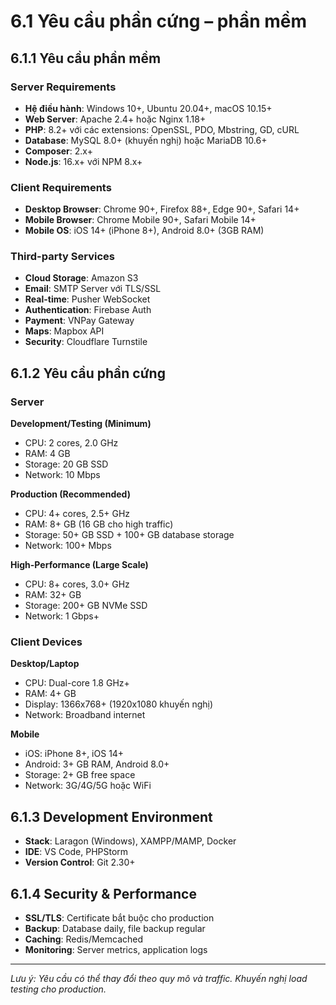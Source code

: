 # 6.1 Yêu cầu phần cứng – phần mềm

## 6.1.1 Yêu cầu phần mềm

### Server Requirements
- **Hệ điều hành**: Windows 10+, Ubuntu 20.04+, macOS 10.15+
- **Web Server**: Apache 2.4+ hoặc Nginx 1.18+
- **PHP**: 8.2+ với các extensions: OpenSSL, PDO, Mbstring, GD, cURL
- **Database**: MySQL 8.0+ (khuyến nghị) hoặc MariaDB 10.6+
- **Composer**: 2.x+
- **Node.js**: 16.x+ với NPM 8.x+

### Client Requirements
- **Desktop Browser**: Chrome 90+, Firefox 88+, Edge 90+, Safari 14+
- **Mobile Browser**: Chrome Mobile 90+, Safari Mobile 14+
- **Mobile OS**: iOS 14+ (iPhone 8+), Android 8.0+ (3GB RAM)

### Third-party Services
- **Cloud Storage**: Amazon S3
- **Email**: SMTP Server với TLS/SSL
- **Real-time**: Pusher WebSocket
- **Authentication**: Firebase Auth
- **Payment**: VNPay Gateway
- **Maps**: Mapbox API
- **Security**: Cloudflare Turnstile

## 6.1.2 Yêu cầu phần cứng

### Server

**Development/Testing (Minimum)**
- CPU: 2 cores, 2.0 GHz
- RAM: 4 GB
- Storage: 20 GB SSD
- Network: 10 Mbps

**Production (Recommended)**
- CPU: 4+ cores, 2.5+ GHz
- RAM: 8+ GB (16 GB cho high traffic)
- Storage: 50+ GB SSD + 100+ GB database storage
- Network: 100+ Mbps

**High-Performance (Large Scale)**
- CPU: 8+ cores, 3.0+ GHz
- RAM: 32+ GB
- Storage: 200+ GB NVMe SSD
- Network: 1 Gbps+

### Client Devices

**Desktop/Laptop**
- CPU: Dual-core 1.8 GHz+
- RAM: 4+ GB
- Display: 1366x768+ (1920x1080 khuyến nghị)
- Network: Broadband internet

**Mobile**
- iOS: iPhone 8+, iOS 14+
- Android: 3+ GB RAM, Android 8.0+
- Storage: 2+ GB free space
- Network: 3G/4G/5G hoặc WiFi

## 6.1.3 Development Environment
- **Stack**: Laragon (Windows), XAMPP/MAMP, Docker
- **IDE**: VS Code, PHPStorm
- **Version Control**: Git 2.30+

## 6.1.4 Security & Performance
- **SSL/TLS**: Certificate bắt buộc cho production
- **Backup**: Database daily, file backup regular
- **Caching**: Redis/Memcached
- **Monitoring**: Server metrics, application logs

---

*Lưu ý: Yêu cầu có thể thay đổi theo quy mô và traffic. Khuyến nghị load testing cho production.*